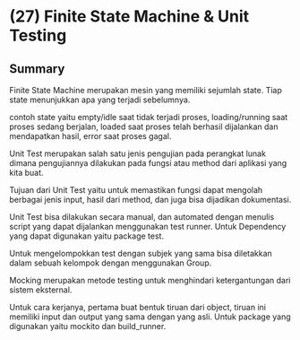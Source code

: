 
# (27) Finite State Machine & Unit Testing




## Summary

Finite State Machine merupakan mesin yang memiliki sejumlah state. Tiap state menunjukkan apa yang terjadi sebelumnya.

contoh state yaitu empty/idle saat tidak terjadi proses, loading/running saat proses sedang berjalan, loaded saat proses telah berhasil dijalankan dan mendapatkan hasil, error saat proses gagal.

Unit Test merupakan salah satu jenis pengujian pada perangkat lunak dimana pengujiannya dilakukan pada fungsi atau method dari aplikasi yang kita buat. 

Tujuan dari Unit Test yaitu untuk memastikan fungsi dapat mengolah berbagai jenis input, hasil dari method, dan juga bisa dijadikan dokumentasi.

Unit Test bisa dilakukan secara manual, dan automated dengan menulis script yang dapat dijalankan menggunakan test runner. Untuk Dependency yang dapat digunakan yaitu package test.

Untuk mengelompokkan test dengan subjek yang sama bisa diletakkan dalam sebuah kelompok dengan menggunakan Group.

Mocking merupakan metode testing untuk menghindari ketergantungan dari sistem eksternal. 

Untuk cara kerjanya, pertama buat bentuk tiruan dari object, tiruan ini memiliki input dan output yang sama dengan yang asli. Untuk package yang digunakan yaitu mockito dan build_runner.
